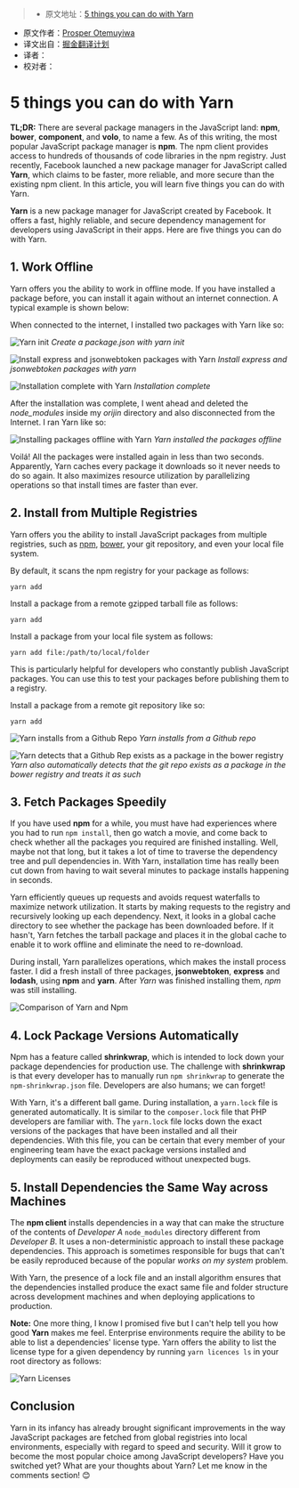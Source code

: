 > * 原文地址：[5 things you can do with Yarn](https://auth0.com/blog/five-things-you-can-do-with-yarn/)
* 原文作者：[Prosper Otemuyiwa](https://twitter.com/unicodeveloper?lang=en)
* 译文出自：[掘金翻译计划](https://github.com/xitu/gold-miner)
* 译者：
* 校对者：

# 5 things you can do with Yarn




**TL;DR:** There are several package managers in the JavaScript land: **npm**, **bower**, **component**, and **volo**, to name a few. As of this writing, the most popular JavaScript package manager is **npm**. The npm client provides access to hundreds of thousands of code libraries in the npm registry. Just recently, Facebook launched a new package manager for JavaScript called **Yarn**, which claims to be faster, more reliable, and more secure than the existing npm client. In this article, you will learn five things you can do with Yarn.

**Yarn** is a new package manager for JavaScript created by Facebook. It offers a fast, highly reliable, and secure dependency management for developers using JavaScript in their apps. Here are five things you can do with Yarn.

## 1\. Work Offline

Yarn offers you the ability to work in offline mode. If you have installed a package before, you can install it again without an internet connection. A typical example is shown below:

When connected to the internet, I installed two packages with Yarn like so:

![Yarn init](https://cdn.auth0.com/blog/blog/yarn-int.png) _Create a package.json with yarn init_

![Install express and jsonwebtoken packages with Yarn](https://cdn.auth0.com/blog/blog/yarn-add-packages.png) _Install express and jsonwebtoken packages with yarn_

![Installation complete with Yarn](https://cdn.auth0.com/blog/blog/yarn-completed-install.png) _Installation complete_

After the installation was complete, I went ahead and deleted the _node_modules_ inside my _orijin_ directory and also disconnected from the Internet. I ran Yarn like so:

![Installing packages offline with Yarn](https://cdn.auth0.com/blog/blog/yarn-install-offline.png) _Yarn installed the packages offline_

Voilá! All the packages were installed again in less than two seconds. Apparently, Yarn caches every package it downloads so it never needs to do so again. It also maximizes resource utilization by parallelizing operations so that install times are faster than ever.

## 2\. Install from Multiple Registries

Yarn offers you the ability to install JavaScript packages from multiple registries, such as [npm](https://www.npmjs.com/), [bower](https://bower.io/), your git repository, and even your local file system.

By default, it scans the npm registry for your package as follows:

    yarn add 

Install a package from a remote gzipped tarball file as follows:

    yarn add 

Install a package from your local file system as follows:

    yarn add file:/path/to/local/folder

This is particularly helpful for developers who constantly publish JavaScript packages. You can use this to test your packages before publishing them to a registry.

Install a package from a remote git repository like so:

    yarn add 

![Yarn installs from a Github Repo](https://cdn.auth0.com/blog/blog/yarn-add-gitrepo.png) _Yarn installs from a Github repo_

![Yarn detects that a Github Rep exists as a package in the bower registry](https://cdn.auth0.com/blog/blog/yarn-add-bowercomp.png) _Yarn also automatically detects that the git repo exists as a package in the bower registry and treats it as such_

## 3\. Fetch Packages Speedily

If you have used **npm** for a while, you must have had experiences where you had to run `npm install`, then go watch a movie, and come back to check whether all the packages you required are finished installing. Well, maybe not that long, but it takes a lot of time to traverse the dependency tree and pull dependencies in. With Yarn, installation time has really been cut down from having to wait several minutes to package installs happening in seconds.

Yarn efficiently queues up requests and avoids request waterfalls to maximize network utilization. It starts by making requests to the registry and recursively looking up each dependency. Next, it looks in a global cache directory to see whether the package has been downloaded before. If it hasn't, Yarn fetches the tarball package and places it in the global cache to enable it to work offline and eliminate the need to re-download.

During install, Yarn parallelizes operations, which makes the install process faster. I did a fresh install of three packages, **jsonwebtoken**, **express** and **lodash**, using **npm** and **yarn**. After _Yarn_ was finished installing them, _npm_ was still installing.

![Comparison of Yarn and Npm](https://cdn.auth0.com/blog/blog/yarn-npm-compare.png)

## 4\. Lock Package Versions Automatically

Npm has a feature called **shrinkwrap**, which is intended to lock down your package dependencies for production use. The challenge with **shrinkwrap** is that every developer has to manually run `npm shrinkwrap` to generate the `npm-shrinkwrap.json` file. Developers are also humans; we can forget!

With Yarn, it's a different ball game. During installation, a `yarn.lock` file is generated automatically. It is similar to the `composer.lock` file that PHP developers are familiar with. The `yarn.lock` file locks down the exact versions of the packages that have been installed and all their dependencies. With this file, you can be certain that every member of your engineering team have the exact package versions installed and deployments can easily be reproduced without unexpected bugs.

## 5\. Install Dependencies the Same Way across Machines

The **npm client** installs dependencies in a way that can make the structure of the contents of _Developer A_ `node_modules` directory different from _Developer B_. It uses a non-deterministic approach to install these package dependencies. This approach is sometimes responsible for bugs that can't be easily reproduced because of the popular _works on my system_ problem.

With Yarn, the presence of a lock file and an install algorithm ensures that the dependencies installed produce the exact same file and folder structure across development machines and when deploying applications to production.

**Note:** One more thing, I know I promised five but I can't help tell you how good **Yarn** makes me feel. Enterprise environments require the ability to be able to list a dependencies' license type. Yarn offers the ability to list the license type for a given dependency by running `yarn licences ls` in your root directory as follows:

![Yarn Licenses](https://cdn.auth0.com/blog/licenses.png)

## Conclusion

Yarn in its infancy has already brought significant improvements in the way JavaScript packages are fetched from global registries into local environments, especially with regard to speed and security. Will it grow to become the most popular choice among JavaScript developers? Have you switched yet? What are your thoughts about Yarn? Let me know in the comments section! 😊



